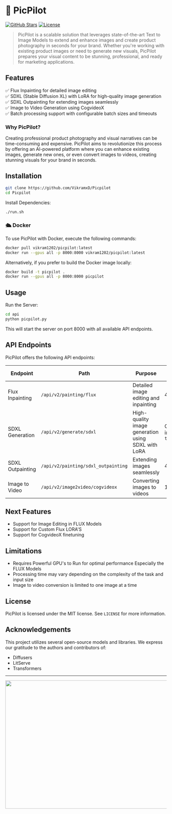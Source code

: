 
# 🚀 PicPilot 

[![GitHub Stars](https://img.shields.io/github/stars/VikramxD/Picpilot?style=social)](https://github.com/YourGitHubUsername/picpilot/stargazers)
[![License](https://img.shields.io/badge/license-MIT-blue.svg)](https://github.com/VikramxD/Picpilot/blob/main/LICENSE)


> PicPilot is a scalable solution that leverages state-of-the-art Text to Image Models to extend and enhance images and create product photography in seconds for your brand. Whether you're working with existing product images or need to generate new visuals, PicPilot prepares your visual content to be stunning, professional, and ready for marketing applications.



## Features
✅ Flux Inpainting for detailed image editing  
✅ SDXL (Stable Diffusion XL) with LoRA for high-quality image generation  
✅ SDXL Outpainting for extending images seamlessly  
✅ Image to Video Generation using CogvideoX   
✅ Batch processing support with configurable batch sizes and timeouts  

### Why PicPilot?
Creating professional product photography and visual narratives can be time-consuming and expensive. PicPilot aims to revolutionize this process by offering an AI-powered platform where you can enhance existing images, generate new ones, or even convert images to videos, creating stunning visuals for your brand in seconds.

## Installation

```bash
git clone https://github.com/VikramxD/Picpilot
cd Picpilot
```



Install Dependencies:

```bash
./run.sh
```

### 🛳️ Docker

To use PicPilot with Docker, execute the following commands:

```bash
docker pull vikram1202/picpilot:latest
docker run --gpus all -p 8000:8000 vikram1202/picpilot:latest
```

Alternatively, if you prefer to build the Docker image locally:

```bash
docker build -t picpilot .
docker run --gpus all -p 8000:8000 picpilot
```

## Usage

Run the Server:

```bash
cd api
python picpilot.py
```

This will start the server on port 8000 with all available API endpoints.

## API Endpoints

PicPilot offers the following API endpoints:

| Endpoint | Path | Purpose | Max Batch Size | Batch Timeout |
|----------|------|---------|----------------|---------------|
| Flux Inpainting | `/api/v2/painting/flux` | Detailed image editing and inpainting | 4 | 0.1 seconds |
| SDXL Generation | `/api/v2/generate/sdxl` | High-quality image generation using SDXL with LoRA | Configured in `tti_settings` | Configured in `tti_settings` |
| SDXL Outpainting | `/api/v2/painting/sdxl_outpainting` | Extending images seamlessly | 4 | 0.1 seconds |
| Image to Video | `/api/v2/image2video/cogvideox` | Converting images to videos | 1 | 0.1 seconds |

## Next Features
-  Support for Image Editing in FLUX Models
-  Support for Custom Flux LORA'S 
-  Support for CogvideoX finetuning

## Limitations
- Requires Powerful GPU's to Run  for optimal performance Especially the FLUX Models 
- Processing time may vary depending on the complexity of the task and input size
- Image to video conversion is limited to one image at a time

## License
PicPilot is licensed under the MIT license. See `LICENSE` for more information.

## Acknowledgements

This project utilizes several open-source models and libraries. We express our gratitude to the authors and contributors of:

- Diffusers
- LitServe
- Transformers

---

<img src="Readme.svg" width="800" height="400">
